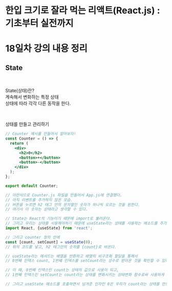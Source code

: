 # 한입 크기로 잘라 먹는 리액트(React.js) : 기초부터 실전까지

# 18일차 강의 내용 정리

## State

<br>

State(상태)란?   
계속해서 변화하는 특정 상태   
상태에 따라 각각 다른 동작을 한다.   

<br>

상태를 만들고 관리하기

```jsx
// Counter 예시를 만들어서 알아보자!
const Counter = () => {
  return (
    <div>
      <h2>0</h2>
      <button>+</button>
      <button>-</button>
    </div>
  );
};

export default Counter;

// 이런식으로 Counter.js 파일을 만들어서 App.js에 연결했다.
// 아직 이벤트를 추가하지 않은 모습.
// 버튼을 누르면 h2 태그 안의 문자열인 숫자가 하나씩 오르는 것을 원한다.
// 여기서 이 숫자는 상태라고 생각할 수 있다.

// State는 React의 기능이기 때문에 import로 불러온다.
// 그리고 우리는 상태를 사용해야하기 때문에 useState라는 상태를 사용하는 메소드를 추가적으로 불러온다.
import React, {useState} from 'react';

// 그리고 counter 정의 안에
const [count, setCount] = useState(0);
// 위의 코드를 넣고, h2 태그안의 숫자를 {count}로 바꾼다.

// useState라는 메서드는 배열을 반환하고 배열의 비구조화 할당을 통해서 
// 0번째 인덱스 count, 1번째 인덱스를 setCount라는 상수로 받아온 것을 확인할 수 있다.

// 이 때, 0번째 인덱스인 count는 상태의 값으로 사용이 되고, 
// 1번째 인덱스인 setCount는 count라는 상태를 변화시키는 상태변화 함수로써 사용하게 된다.

// 그리고 useState 메소드를 호출하면서 넘겨준 인자인 0은 우리가 count라는 상태를 만드는 데에 초깃값으로 사용이 된다. => 0에서 출발
```
<br>
<br>
<br>
<br>
<br>
<br>
<br>
<br>
<br>
<br>
<br>
<br>
<br>
<br>
<br>
<br>
<br>
<br>
<br>
<br>
<br>


```jsx
```
```jsx
```
```jsx
```
```jsx
```
```jsx
```
```jsx
```